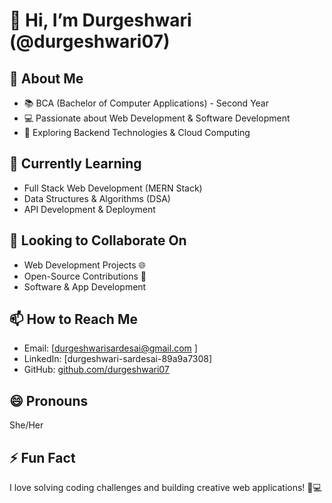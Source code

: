 # 👋 Hi, I’m Durgeshwari (@durgeshwari07)

## 👀 About Me  
- 📚 BCA (Bachelor of Computer Applications) - Second Year  
- 💻 Passionate about Web Development & Software Development  
- 🎯 Exploring Backend Technologies & Cloud Computing  

## 🌱 Currently Learning  
- Full Stack Web Development (MERN Stack)  
- Data Structures & Algorithms (DSA)  
- API Development & Deployment  

## 💞️ Looking to Collaborate On  
- Web Development Projects 🌐  
- Open-Source Contributions 🚀  
- Software & App Development  

## 📫 How to Reach Me  
- Email: [durgeshwarisardesai@gmail.com ]  
- LinkedIn: [durgeshwari-sardesai-89a9a7308]  
- GitHub: [github.com/durgeshwari07](https://github.com/durgeshwari07)  

## 😄 Pronouns  
She/Her  

## ⚡ Fun Fact  
I love solving coding challenges and building creative web applications! 🎨💻  
